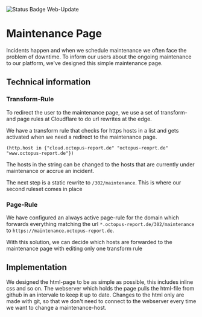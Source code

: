 ![Status Badge Web-Update](https://healthchecks.io/badge/c7cfa7e6-4207-4122-b4db-87013e/7Ku4mFBW/web-update.svg)

# Maintenance Page

Incidents happen and when we schedule maintenance we often face the problem of downtime. To inform our users about the ongoing maintenance to our platform, we've designed this simple maintenance page.

## Technical information

### Transform-Rule

To redirect the user to the maintenance page, we use a set of transform- and page rules at Cloudflare to do url rewrites at the edge. 

We have a transform rule that checks for https hosts in a list and gets activated when we need a redirect to the maintenance page.

```
(http.host in {"cloud.octopus-report.de" "octopus-reoprt.de" "www.octopus-report.de"})
```

The hosts in the string can be changed to the hosts that are currently under maintenance or accrue an incident. 

The next step is a static rewrite to `/302/maintenance`. This is where our second ruleset comes in place

### Page-Rule

We have configured an always active page-rule for the domain which forwards everything matching the url `*.octopus-report.de/302/maintenance` to `https://maintenance.octopus-report.de`. 

With this solution, we can decide which hosts are forwarded to the maintenance page with editing only one transform rule

## Implementation

We designed the html-page to be as simple as possible, this includes inline css and so on. The webserver which holds the page pulls the html-file from github in an intervale to keep it up to date. Changes to the html only are made with git, so that we don't need to connect to the webserver every time we want to change a maintenance-host.